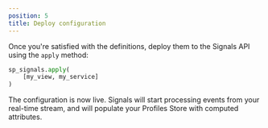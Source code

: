 ```yaml
---
position: 5
title: Deploy configuration
---
```


Once you're satisfied with the definitions, deploy them to the Signals API using the `apply` method:

```python
sp_signals.apply(
    [my_view, my_service]
)
```

The configuration is now live. Signals will start processing events from your real-time stream, and will populate your Profiles Store with computed attributes.
